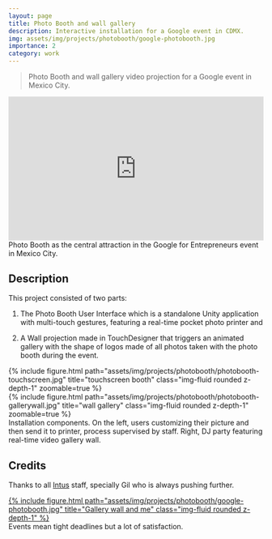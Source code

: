 ```yaml
---
layout: page
title: Photo Booth and wall gallery
description: Interactive installation for a Google event in CDMX.
img: assets/img/projects/photobooth/google-photobooth.jpg
importance: 2
category: work
---
```


> Photo Booth and wall gallery video projection for a Google event in Mexico City.

<div>
    <style>
        .embed-container {
            position: relative;
            padding-bottom: 56.25%;
            height: 0;
            overflow: hidden;
            max-width: 100%;
        }
        .embed-container iframe,
        .embed-container object,
        .embed-container embed {
            position: absolute;
            top: 0;
            left: 0;
            width: 100%;
            height: 100%;
        }
    </style>
    <div class='embed-container'>
        <iframe src="https://player.vimeo.com/video/158914987?h=d00db5a916&autoplay=1&loop=1" width="640" height="360" frameborder="0" allow="autoplay; fullscreen; picture-in-picture" allowfullscreen></iframe>
    </div>
</div>
<div class="caption">
    Photo Booth as the central attraction in the Google for Entrepreneurs event in Mexico City.
</div>

## Description

This project consisted of two parts:

1. The Photo Booth User Interface which is a standalone Unity application with multi-touch gestures, featuring a real-time pocket photo printer and

2. A Wall projection made in TouchDesigner that triggers an animated gallery with the shape of logos made of all photos taken with the photo booth during the event.

<div class="row">
    <div class="col-sm mt-3 mt-md-0">
        {% include figure.html path="assets/img/projects/photobooth/photobooth-touchscreen.jpg" title="touchscreen booth" class="img-fluid rounded z-depth-1" zoomable=true %}
    </div>
    <div class="col-sm mt-3 mt-md-0">
        {% include figure.html path="assets/img/projects/photobooth/photobooth-gallerywall.jpg" title="wall gallery" class="img-fluid rounded z-depth-1" zoomable=true %}
    </div>
</div>
<div class="caption">
    Installation components. On the left, users customizing their picture and then send it to printer, process supervised by staff. Right, DJ party featuring real-time video gallery wall.
</div>

## Credits

Thanks to all [Intus](https://intus.tv) staff, specially Gil who is always pushing further.

<div class="row">
    <div class="col-sm mt-3 mt-md-0">
        <a href="https://aestial.github.io/Patologico/" target="_blank">
            {% include figure.html path="assets/img/projects/photobooth/google-photobooth.jpg" title="Gallery wall and me" class="img-fluid rounded z-depth-1" %}
        </a>
    </div>
</div>
<div class="caption">
    Events mean tight deadlines but a lot of satisfaction.
</div>